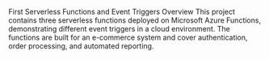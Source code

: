 First Serverless Functions and Event Triggers
Overview
This project contains three serverless functions deployed on Microsoft Azure Functions, demonstrating different event triggers in a cloud environment. The functions are built for an e-commerce system and cover authentication, order processing, and automated reporting.
